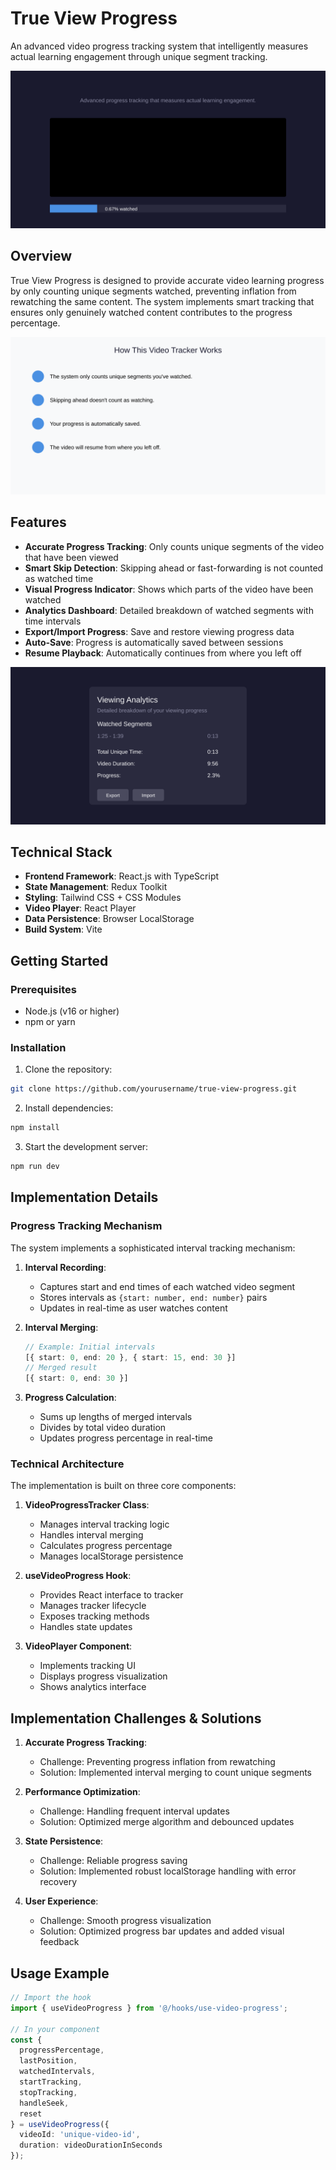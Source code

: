 # True View Progress

An advanced video progress tracking system that intelligently measures actual learning engagement through unique segment tracking.

![Main Interface](./docs/images/interface-1.png)

## Overview

True View Progress is designed to provide accurate video learning progress by only counting unique segments watched, preventing inflation from rewatching the same content. The system implements smart tracking that ensures only genuinely watched content contributes to the progress percentage.

![Features Explanation](./docs/images/interface-2.png)

## Features

- **Accurate Progress Tracking**: Only counts unique segments of the video that have been viewed
- **Smart Skip Detection**: Skipping ahead or fast-forwarding is not counted as watched time
- **Visual Progress Indicator**: Shows which parts of the video have been watched
- **Analytics Dashboard**: Detailed breakdown of watched segments with time intervals
- **Export/Import Progress**: Save and restore viewing progress data
- **Auto-Save**: Progress is automatically saved between sessions
- **Resume Playback**: Automatically continues from where you left off

![Analytics View](./docs/images/interface-4.png)

## Technical Stack

- **Frontend Framework**: React.js with TypeScript
- **State Management**: Redux Toolkit
- **Styling**: Tailwind CSS + CSS Modules
- **Video Player**: React Player
- **Data Persistence**: Browser LocalStorage
- **Build System**: Vite

## Getting Started

### Prerequisites
- Node.js (v16 or higher)
- npm or yarn

### Installation

1. Clone the repository:
```bash
git clone https://github.com/yourusername/true-view-progress.git
```

2. Install dependencies:
```bash
npm install
```

3. Start the development server:
```bash
npm run dev
```

## Implementation Details

### Progress Tracking Mechanism

The system implements a sophisticated interval tracking mechanism:

1. **Interval Recording**: 
   - Captures start and end times of each watched video segment
   - Stores intervals as `{start: number, end: number}` pairs
   - Updates in real-time as user watches content

2. **Interval Merging**:
   ```typescript
   // Example: Initial intervals
   [{ start: 0, end: 20 }, { start: 15, end: 30 }]
   // Merged result
   [{ start: 0, end: 30 }]
   ```

3. **Progress Calculation**:
   - Sums up lengths of merged intervals
   - Divides by total video duration
   - Updates progress percentage in real-time

### Technical Architecture

The implementation is built on three core components:

1. **VideoProgressTracker Class**:
   - Manages interval tracking logic
   - Handles interval merging
   - Calculates progress percentage
   - Manages localStorage persistence

2. **useVideoProgress Hook**:
   - Provides React interface to tracker
   - Manages tracker lifecycle
   - Exposes tracking methods
   - Handles state updates

3. **VideoPlayer Component**:
   - Implements tracking UI
   - Displays progress visualization
   - Shows analytics interface

## Implementation Challenges & Solutions

1. **Accurate Progress Tracking**:
   - Challenge: Preventing progress inflation from rewatching
   - Solution: Implemented interval merging to count unique segments

2. **Performance Optimization**:
   - Challenge: Handling frequent interval updates
   - Solution: Optimized merge algorithm and debounced updates

3. **State Persistence**:
   - Challenge: Reliable progress saving
   - Solution: Implemented robust localStorage handling with error recovery

4. **User Experience**:
   - Challenge: Smooth progress visualization
   - Solution: Optimized progress bar updates and added visual feedback

## Usage Example

```typescript
// Import the hook
import { useVideoProgress } from '@/hooks/use-video-progress';

// In your component
const {
  progressPercentage,
  lastPosition,
  watchedIntervals,
  startTracking,
  stopTracking,
  handleSeek,
  reset
} = useVideoProgress({
  videoId: 'unique-video-id',
  duration: videoDurationInSeconds
});
```
